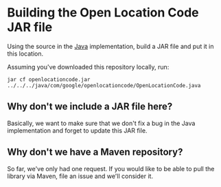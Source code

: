 Building the Open Location Code JAR file
==

Using the source in the
[Java](https://github.com/google/open-location-code/blob/master/java/com/google/openlocationcode/OpenLocationCode.java)
implementation, build a JAR file and put it in this location.

Assuming you've downloaded this repository locally, run:

```
jar cf openlocationcode.jar ../../../java/com/google/openlocationcode/OpenLocationCode.java
```

Why don't we include a JAR file here?
--

Basically, we want to make sure that we don't fix a bug in the Java implementation and forget to
update this JAR file.

Why don't we have a Maven repository?
--

So far, we've only had one request. If you would like to be able to pull the library via Maven,
file an issue and we'll consider it.
